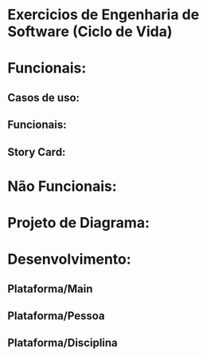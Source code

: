 # Exercicios de Engenharia de Software (Ciclo de Vida)

# Funcionais:

## Casos de uso:

## Funcionais:

## Story Card:

# Não Funcionais:

# Projeto de Diagrama:

# Desenvolvimento:

## Plataforma/Main

## Plataforma/Pessoa

## Plataforma/Disciplina
